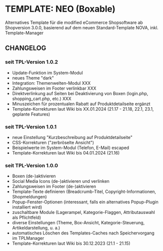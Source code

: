# TEMPLATE: NEO (Boxable)
Alternatives Template für die modified eCommerce Shopsoftware ab Shopversion 3.0.0, basierend auf dem neuen Standard-Template NOVA, inkl. Template-Manager

## CHANGELOG

### seit TPL-Version 1.0.2

- Update-Funktion im System-Modul
- neues Theme "dark"
- Integration: Themenwelten-Modul XXX
- Zahlungsweisen im Footer verlinkbar XXX
- Direktverlinkung auf Seiten bei Deaktivierung von Boxen (login.php, shopping_cart.php, etc.) XXX
- Minuszeichen für prozentualen Rabatt auf Produktdetailseite ergänzt
- Template-Korrekturen laut Wiki bis XX.01.2024 (21.17 - 21.18, 22.1, 23.1, geplante Features)

### seit TPL-Version 1.0.1

- neue Einstellung "Kurzbeschreibung auf Produktdetailseite"
- CSS-Korrekturen ("zerbröselte Ansicht")
- Beispielwerte im System-Modul (Telefon, E-Mail) escaped
- Template-Korrekturen laut Wiki bis 04.01.2024 (21.16)

### seit TPL-Version 1.0.0

- Boxen (de-)aktivieren
- Social Media Icons (de-)aktivieren und verlinken
- Zahlungsweisen im Footer (de-)aktivieren
- Template-Texte definieren (Breadcrumb-Titel, Copyright-Informationen, Shopmeldungen)
- Popup-Fenster-Optionen (interessant, falls ein alternatives Popup-Plugin installiert wird)
- zuschaltbare Module (Lagerampel, Kategorie-Flaggen, Attributauswahl als Pflichtfeld)
- diverse Einstellungen (Theme, Box-Ansicht, Kategorie-Steuerung, Artikeldarstellung, u. a.)
- automatisches Löschen des Templates-Caches nach Speichervorgang im TPLManager
- Template-Korrekturen laut Wiki bis 30.12.2023 (21.1 - 21.15)
